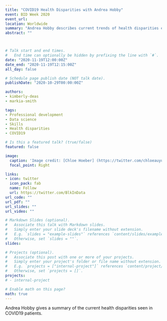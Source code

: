 ```yaml
---
title: "COVID19 Health Disparities with Andrea Hobby"
event: BID Week 2020
event_url: 
location: Worldwide
summary: "Andrea Hobby describes current trends of health disparities exhibited in COVID19 patients."
abstract: ""



# Talk start and end times.
#   End time can optionally be hidden by prefixing the line with `#`.
date: "2020-11-19T12:00:00Z"
date_end: "2020-11-19T12:15:00Z"
all_day: false

# Schedule page publish date (NOT talk date).
publishDate: "2020-10-29T00:00:00Z"

authors:
- kimberly-deas
- markia-smith

tags:
- Professional development
- Data science
- Skills
- Health disparities
- COVID19

# Is this a featured talk? (true/false)
featured: false

image:
  caption: 'Image credit: [Chloe Hoeber] (https://twitter.com/chloeauyun)'
  focal_point: Right

links:
- icon: twitter
  icon_pack: fab
  name: Follow
  url: https://twitter.com/BlkInData 
url_code: ""
url_pdf: ""
url_slides: ""
url_video: ""

# Markdown Slides (optional).
#   Associate this talk with Markdown slides.
#   Simply enter your slide deck's filename without extension.
#   E.g. `slides = "example-slides"` references `content/slides/example-slides.md`.
#   Otherwise, set `slides = ""`.
slides: 

# Projects (optional).
#   Associate this post with one or more of your projects.
#   Simply enter your project's folder or file name without extension.
#   E.g. `projects = ["internal-project"]` references `content/project/deep-learning/index.md`.
#   Otherwise, set `projects = []`.
projects:
# - internal-project

# Enable math on this page?
math: true
---
```


Andrea Hobby gives a summary of the current health disparities seen in COVID19 patients.
